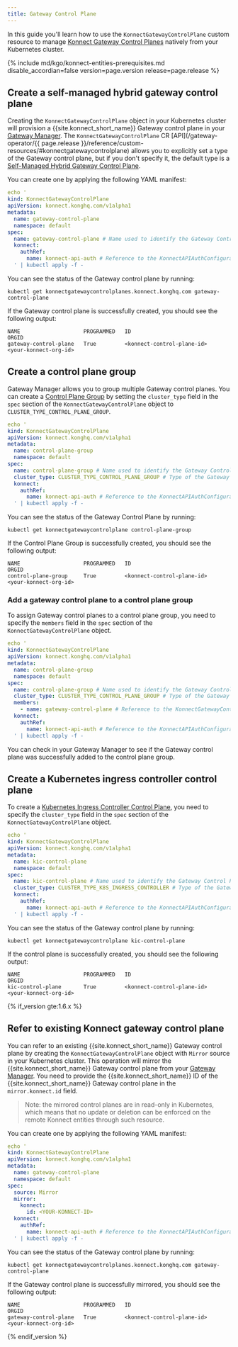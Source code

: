 ```yaml
---
title: Gateway Control Plane
---
```


In this guide you'll learn how to use the `KonnectGatewayControlPlane` custom resource to
manage [Konnect Gateway Control
Planes](/konnect/gateway-manager/#control-planes) natively from your Kubernetes cluster.

{% include md/kgo/konnect-entities-prerequisites.md disable_accordian=false version=page.version release=page.release %}

## Create a self-managed hybrid gateway control plane

Creating the `KonnectGatewayControlPlane` object in your Kubernetes cluster will provision a {{site.konnect_short_name}} Gateway
control plane in your [Gateway Manager](/konnect/gateway-manager). The `KonnectGatewayControlPlane` CR
[API](/gateway-operator/{{ page.release }}/reference/custom-resources/#konnectgatewaycontrolplane) allows you to
explicitly set a type of the Gateway control plane, but if you don't specify it, the default type is
a [Self-Managed Hybrid
Gateway Control Plane](/konnect/gateway-manager/#kong-gateway-control-planes).

You can create one by applying the following YAML manifest:

```yaml
echo '
kind: KonnectGatewayControlPlane
apiVersion: konnect.konghq.com/v1alpha1
metadata:
  name: gateway-control-plane
  namespace: default
spec:
  name: gateway-control-plane # Name used to identify the Gateway Control Plane in Konnect
  konnect:
    authRef:
      name: konnect-api-auth # Reference to the KonnectAPIAuthConfiguration object
  ' | kubectl apply -f -
```

You can see the status of the Gateway control plane by running:

```shell
kubectl get konnectgatewaycontrolplanes.konnect.konghq.com gateway-control-plane
```

If the Gateway control plane is successfully created, you should see the following output:

```shell
NAME                    PROGRAMMED   ID                                     ORGID
gateway-control-plane   True         <konnect-control-plane-id>             <your-konnect-org-id>
```

## Create a control plane group

Gateway Manager allows you to group multiple Gateway control planes. You can create
a [Control Plane Group](/konnect/gateway-manager/#control-plane-groups) by setting the `cluster_type`
field in the `spec` section of the `KonnectGatewayControlPlane` object to `CLUSTER_TYPE_CONTROL_PLANE_GROUP`.

```yaml
echo '
kind: KonnectGatewayControlPlane
apiVersion: konnect.konghq.com/v1alpha1
metadata:
  name: control-plane-group
  namespace: default
spec:
  name: control-plane-group # Name used to identify the Gateway Control Plane in Konnect
  cluster_type: CLUSTER_TYPE_CONTROL_PLANE_GROUP # Type of the Gateway Control Plane
  konnect:
    authRef:
      name: konnect-api-auth # Reference to the KonnectAPIAuthConfiguration object
  ' | kubectl apply -f -
```

You can see the status of the Gateway Control Plane by running:

```shell
kubectl get konnectgatewaycontrolplane control-plane-group
```

If the Control Plane Group is successfully created, you should see the following output:

```shell
NAME                    PROGRAMMED   ID                                     ORGID
control-plane-group     True         <konnect-control-plane-id>             <your-konnect-org-id>
```

### Add a gateway control plane to a control plane group

To assign Gateway control planes to a control plane group, you need to specify the `members` field in the `spec` section of the `KonnectGatewayControlPlane` object.

```yaml
echo '
kind: KonnectGatewayControlPlane
apiVersion: konnect.konghq.com/v1alpha1
metadata:
  name: control-plane-group
  namespace: default
spec:
  name: control-plane-group # Name used to identify the Gateway Control Plane in Konnect
  cluster_type: CLUSTER_TYPE_CONTROL_PLANE_GROUP # Type of the Gateway Control Plane
  members:
    - name: gateway-control-plane # Reference to the KonnectGatewayControlPlane object
  konnect:
    authRef:
      name: konnect-api-auth # Reference to the KonnectAPIAuthConfiguration object
  ' | kubectl apply -f -
```

You can check in your Gateway Manager to see if the Gateway control plane was successfully added to the control plane group.

## Create a Kubernetes ingress controller control plane

To create a [Kubernetes Ingress Controller Control Plane](/konnect/gateway-manager/kic/), you need to specify the
`cluster_type` field in the `spec` section of
the `KonnectGatewayControlPlane` object.

```yaml
echo '
kind: KonnectGatewayControlPlane
apiVersion: konnect.konghq.com/v1alpha1
metadata:
  name: kic-control-plane
  namespace: default
spec:
  name: kic-control-plane # Name used to identify the Gateway Control Plane in Konnect
  cluster_type: CLUSTER_TYPE_K8S_INGRESS_CONTROLLER # Type of the Gateway Control Plane
  konnect:
    authRef:
      name: konnect-api-auth # Reference to the KonnectAPIAuthConfiguration object
  ' | kubectl apply -f -
```

You can see the status of the Gateway control plane by running:

```shell
kubectl get konnectgatewaycontrolplane kic-control-plane
```

If the control plane is successfully created, you should see the following output:

```shell
NAME                    PROGRAMMED   ID                                     ORGID
kic-control-plane       True         <konnect-control-plane-id>             <your-konnect-org-id>
```

{% if_version gte:1.6.x %}

## Refer to existing Konnect gateway control plane

You can refer to an existing {{site.konnect_short_name}} Gateway control plane by creating the `KonnectGatewayControlPlane` object with `Mirror` source in your Kubernetes cluster. This operation will mirror the {{site.konnect_short_name}} Gateway
control plane from your [Gateway Manager](/konnect/gateway-manager). You need to provide the {{site.konnect_short_name}} ID of the 
{{site.konnect_short_name}} Gateway control plane in the `mirror.konnect.id` field.

> Note: the mirrored control planes are in read-only in Kubernetes, which means that no update or deletion
  can be enforced on the remote Konnect entities through such resource.

You can create one by applying the following YAML manifest:

```yaml
echo '
kind: KonnectGatewayControlPlane
apiVersion: konnect.konghq.com/v1alpha1
metadata:
  name: gateway-control-plane
  namespace: default
spec:
  source: Mirror
  mirror:
    konnect:
      id: <YOUR-KONNECT-ID>
  konnect:
    authRef:
      name: konnect-api-auth # Reference to the KonnectAPIAuthConfiguration object
  ' | kubectl apply -f -
```

You can see the status of the Gateway control plane by running:

```shell
kubectl get konnectgatewaycontrolplanes.konnect.konghq.com gateway-control-plane
```

If the Gateway control plane is successfully mirrored, you should see the following output:

```shell
NAME                    PROGRAMMED   ID                                     ORGID
gateway-control-plane   True         <konnect-control-plane-id>             <your-konnect-org-id>
```
{% endif_version %}
